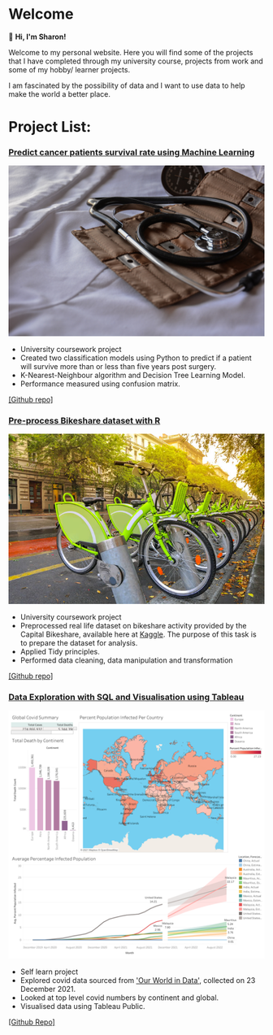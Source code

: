 # Welcome

👋 **Hi, I'm Sharon!**

Welcome to my personal website. Here you will find some of the projects that I have completed through my university course, projects from work and some of my hobby/ learner projects.

I am fascinated by the possibility of data and I want to use data to help make the world a better place.

# Project List:

### [Predict cancer patients survival rate using Machine Learning](https://github.com/sharonymtan/data-science-portfolio/tree/main/bikeshare-dataset-data-preprocessing)

![Image](/images/marcelo-leal-unsplash.jpg)
- University coursework project
- Created two classification models using Python to predict if a patient will survive more than or less than five years post surgery.
- K-Nearest-Neighbour algorithm and Decision Tree Learning Model.
- Performance measured using confusion matrix.


[[Github repo]](https://github.com/sharonymtan/data-science-portfolio/tree/main/predicting-patient-survival-rate)




### [Pre-process Bikeshare dataset with R](https://github.com/sharonymtan/data-science-portfolio/tree/main/bikeshare-dataset-data-preprocessing)
![Image](/images/bikesharing-image.jpg)
- University coursework project
- Preprocessed real life dataset on bikeshare activity provided by the Capital Bikeshare, available here at [Kaggle](https://www.kaggle.com/marklvl/bike-sharing-dataset?select=hour.csv). The purpose of this task is to prepare the dataset for analysis.
- Applied Tidy principles.
- Performed data cleaning, data manipulation and transformation


[[Github repo]](https://github.com/sharonymtan/data-science-portfolio/tree/main/bikeshare-dataset-data-preprocessing)


### [Data Exploration with SQL and Visualisation using Tableau](https://github.com/sharonymtan/data-science-portfolio/tree/main/covid-dataset-sql-project)
![Image](/images/covid-tableau-dashboard.png)
- Self learn project
- Explored covid data sourced from ['Our World in Data'](https://ourworldindata.org/covid-deaths), collected on 23 December 2021.
- Looked at top level covid numbers by continent and global.
- Visualised data using Tableau Public.

[[Github Repo]](https://github.com/sharonymtan/data-science-portfolio/tree/main/covid-dataset-sql-project)



